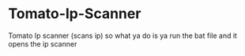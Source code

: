 # Tomato-Ip-Scanner
Tomato Ip scanner (scans ip)
so what ya do is ya run the bat file and it opens the ip scanner 
